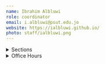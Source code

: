 ```yaml
---
name: Ibrahim Albluwi 
role: coordinator 
email: i.albluwi@psut.edu.jo
website: https://ialbluwi.github.io/
photo: staff/ialbluwi.png
---
```


<details class="jtd-accordion">
  <summary>Sections</summary>
  <ul>
    <li><a href="#section-1">Section 1</a></li>
    <li><a href="#section-2">Section 2</a></li>
    <li><a href="#section-3">Section 3</a></li>
    <li><a href="#section-4">Section 4</a></li>
  </ul>
</details>

<details class="jtd-accordion">
  <summary>Office Hours</summary>
  <ul>
    <li>SuTuTh: xx - xx</li>
    <li>MoWe: xx - xx</li>
  </ul>
</details>